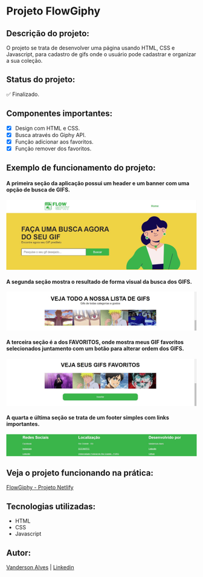 # Projeto FlowGiphy

## Descrição do projeto:
O projeto se trata de desenvolver uma página usando HTML, CSS e Javascript, para cadastro de gifs onde o usuário pode cadastrar e organizar a sua coleção.

## Status do projeto:
✅ Finalizado.

## Componentes importantes:
- [x] Design com HTML e CSS.
- [x] Busca através do Giphy API.
- [x] Função adicionar aos favoritos.
- [x] Função remover dos favoritos.

## Exemplo de funcionamento do projeto:

#### A primeira seção da aplicação possui um header e um banner com uma opção de busca de GIFS.
![Busca e banner](assets/search-banner.JPG)

#### A segunda seção mostra o resultado de forma visual da busca dos GIFS.
![Resultado e busca](assets/results-search.JPG)

#### A terceira seção é a dos FAVORITOS, onde mostra meus GIF favoritos selecionados juntamento com um botão para alterar ordem dos GIFS.
![GIFS Favoritos](assets/favorites-section.JPG)

#### A quarta e última seção se trata de um footer simples com links importantes.
![Página de clientes](assets/footer-section.JPG)

## Veja o projeto funcionando na prática:
[FlowGiphy - Projeto Netlify](https://vanderson-alves-hotel-flow.netlify.app/)


## Tecnologias utilizadas:
* HTML
* CSS
* Javascript

## Autor:
[Vanderson Alves](https://github.com/vanderson-alves) | [Linkedin](https://www.linkedin.com/in/vanderson-alves07/)
